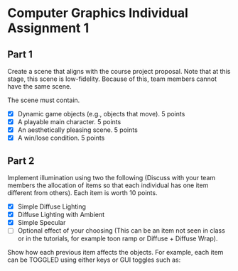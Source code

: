 # Computer Graphics Individual Assignment 1
 
## Part 1

Create a scene that aligns with the course project proposal. Note that at this stage, this scene is low-fidelity. Because of this, team members cannot have the same scene.

The scene must contain.
- [x] Dynamic game objects (e.g., objects that move). 5 points
- [x] A playable main character. 5 points
- [x] An aesthetically pleasing scene. 5 points
- [x] A win/lose condition. 5 points

## Part 2

Implement illumination using two the following (Discuss with your team members the allocation of items so that each individual has one item different from others). Each item is worth 10 points.
- [x] Simple Diffuse Lighting
- [x] Diffuse Lighting with Ambient
- [x] Simple Specular
- [ ] Optional effect of your choosing (This can be an item not seen in class or in the tutorials, for example toon ramp or Diffuse + Diffuse Wrap).

Show how each previous item affects the objects. For example, each item can be TOGGLED using either keys or GUI toggles such as:
